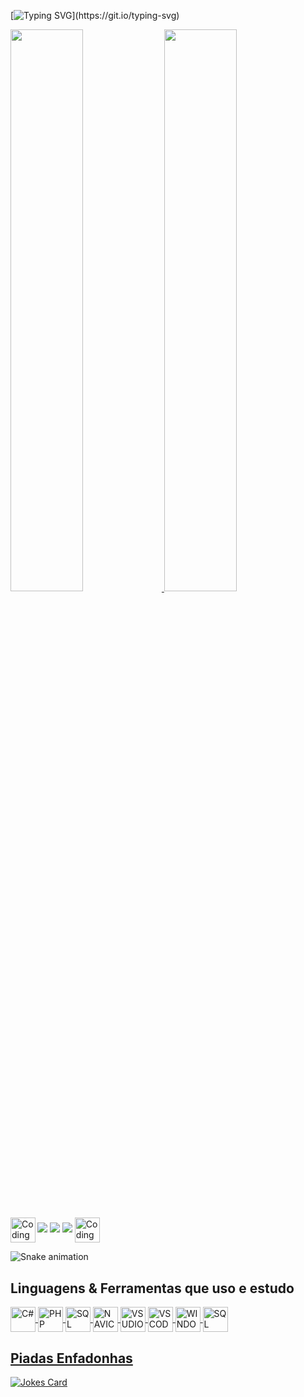 [![Typing SVG](https://readme-typing-svg.herokuapp.com?font=Press+Start+2P&color=C86183&width=1200&height=80&lines=Seja+Bem+Vindo+!;Meu+nome+%C3%A9+Renan+Fasano;Sou+T%C3%A9cnico+em+Inform%C3%A1tica+;e+estudo+Analise+e+Desenvolvimento+de+Sistemas++!)](https://git.io/typing-svg)

<div>
  <a href="https://github.com/RenanFasano">
  <img width="48%" src="https://github-readme-stats.vercel.app/api?username=RenanFasano&show_icons=true&theme=dracula&include_all_commits=true&count_private=true">
  <img width="48%" src="https://github-readme-stats.vercel.app/api/top-langs/?username=RenanFasano&layout=compact&langs_count=7&theme=dracula">
  </a>
</div>

##

<div> 
  <img align="left" alt="Coding" width="40" src="https://media1.giphy.com/media/m8wQSPsbDIbeU8hQLL/giphy.gif?cid=790b761179c517e7f4743ec7951f9615e21256c60b704930&rid=giphy.gif&ct=s">
  
  <a href="mailto:renan.fasano@gmail.com">
    <img src="https://img.shields.io/badge/-Gmail-%23333?style=for-the-badge&logo=gmail&logoColor=white" target="_blank"></a>
  <a href="https://instagram.com/naner_fasano">
    <img src="https://img.shields.io/badge/-Instagram-%23E4405F?style=for-the-badge&logo=instagram&logoColor=white" target="_blank"></a>
  <a href="https://www.linkedin.com/in/renan-fasano-59b102169">
    <img src="https://img.shields.io/badge/-LinkedIn-%230077B5?style=for-the-badge&logo=linkedin&logoColor=white" target="_blank"></a> 
  
  <img align="center" alt="Coding" width="40" src="https://media0.giphy.com/media/5wOJPWvgmF3ZFu3mDv/giphy.gif?cid=790b7611aa987d53cfda8a1e1c1fdd83cf0108869b218888&rid=giphy.gif&ct=s">
</div>

  ![Snake animation](https://github.com/RenanFasano/RenanFasano/blob/output/github-contribution-grid-snake.svg)

<div> 
  <h2> Linguagens & Ferramentas que uso e estudo </h2>
  <a href="https://github.com/RenanFasano">
    <img align="center" height="40" width="40" title="C#"       src="https://cdn.jsdelivr.net/gh/devicons/devicon/icons/csharp/csharp-original.svg">
    <img align="center" height="40" width="40" title="PHP"      src="https://cdn.jsdelivr.net/gh/devicons/devicon/icons/php/php-original.svg">
    <img align="center" height="40" width="40" title="SQL"      src="https://cdn.jsdelivr.net/gh/devicons/devicon/icons/mysql/mysql-original.svg">
    <img align="center" height="40" width="40" title="NAVICAT"  src="https://cdn.icon-icons.com/icons2/1381/PNG/512/navicat_93851.png">
    <img align="center" height="40" width="40" title="VSUDIO"   src="https://cdn.jsdelivr.net/gh/devicons/devicon/icons/visualstudio/visualstudio-plain.svg">
    <img align="center" height="40" width="40" title="VSCODE"   src="https://cdn.jsdelivr.net/gh/devicons/devicon/icons/vscode/vscode-original.svg">
    <img align="center" height="40" width="40" title="WINDOWS"  src="https://cdn.jsdelivr.net/gh/devicons/devicon/icons/windows8/windows8-original.svg">
    <img align="center" height="40" width="40" title="SQL SVR"  src="https://img.icons8.com/external-flat-juicy-fish/344/external-sql-coding-and-development-flat-flat-juicy-fish.png">
</div>
 
<div>
  <h2>Piadas Enfadonhas </h2>
  <a href="https://github.com/ABSphreak/readme-jokes"><img src="https://readme-jokes.vercel.app/api?theme=dracula" alt="Jokes Card"></a>
</div>

